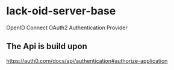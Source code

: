 # lack-oid-server-base
OpenID Connect OAuth2 Authentication Provider

## The Api is build upon

https://auth0.com/docs/api/authentication#authorize-application
